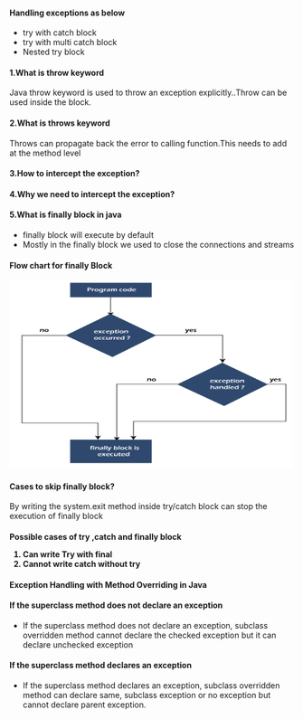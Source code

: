 <h4>Handling exceptions as below</h4>
<ul>
  <li>try with catch block</li>
  <li>try with multi catch block</li>
  <li>Nested try block</li>
</ul>



<h4>1.What is throw keyword</h4>
Java throw keyword is used to throw an exception explicitly..Throw can be used inside the block. 

<h4>2.What is throws keyword</h4>

Throws can propagate back the error to calling function.This needs to add at the method level

<h4>3.How to intercept the exception?</h4>

<h4>4.Why we need to intercept the exception?</h4>
<h4>5.What is finally block in java</h4>
<ul>
<li>finally block will execute by default</li>
<li>Mostly in the finally block we used to close the connections and streams</li>
</ul>
<h4>Flow chart for finally Block</h4>
<img src="src\images\java-finally-block.png" alt="Trulli" width="500" height="333">

<h4>Cases to skip finally block?</h4>
By writing the system.exit method inside try/catch block can stop the execution of finally block

<h4>Possible cases of try ,catch and finally block
<ol>
  <li>Can write Try   with final</li>
  <li>Cannot write catch without try</li>
  </ol>

<h4>Exception Handling with Method Overriding in Java</h4>
<h4>If the superclass method does not declare an exception</h4>
<ul>
<li>If the superclass method does not declare an exception, subclass overridden method cannot declare the checked exception but it can declare unchecked exception</li>
</ul>

<h4>If the superclass method declares an exception</h4>
<ul>
<li>If the superclass method declares an exception, subclass overridden method can declare same, subclass exception or no exception but cannot declare parent exception.</li>
</ul>


